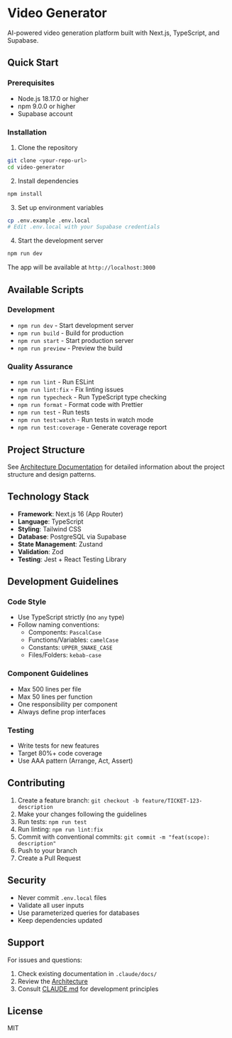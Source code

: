 # Video Generator

AI-powered video generation platform built with Next.js, TypeScript, and Supabase.

## Quick Start

### Prerequisites
- Node.js 18.17.0 or higher
- npm 9.0.0 or higher
- Supabase account

### Installation

1. Clone the repository
```bash
git clone <your-repo-url>
cd video-generator
```

2. Install dependencies
```bash
npm install
```

3. Set up environment variables
```bash
cp .env.example .env.local
# Edit .env.local with your Supabase credentials
```

4. Start the development server
```bash
npm run dev
```

The app will be available at `http://localhost:3000`

## Available Scripts

### Development
- `npm run dev` - Start development server
- `npm run build` - Build for production
- `npm run start` - Start production server
- `npm run preview` - Preview the build

### Quality Assurance
- `npm run lint` - Run ESLint
- `npm run lint:fix` - Fix linting issues
- `npm run typecheck` - Run TypeScript type checking
- `npm run format` - Format code with Prettier
- `npm run test` - Run tests
- `npm run test:watch` - Run tests in watch mode
- `npm run test:coverage` - Generate coverage report

## Project Structure

See [Architecture Documentation](./.claude/docs/ARCHITECTURE.md) for detailed information about the project structure and design patterns.

## Technology Stack

- **Framework**: Next.js 16 (App Router)
- **Language**: TypeScript
- **Styling**: Tailwind CSS
- **Database**: PostgreSQL via Supabase
- **State Management**: Zustand
- **Validation**: Zod
- **Testing**: Jest + React Testing Library

## Development Guidelines

### Code Style
- Use TypeScript strictly (no `any` type)
- Follow naming conventions:
  - Components: `PascalCase`
  - Functions/Variables: `camelCase`
  - Constants: `UPPER_SNAKE_CASE`
  - Files/Folders: `kebab-case`

### Component Guidelines
- Max 500 lines per file
- Max 50 lines per function
- One responsibility per component
- Always define prop interfaces

### Testing
- Write tests for new features
- Target 80%+ code coverage
- Use AAA pattern (Arrange, Act, Assert)

## Contributing

1. Create a feature branch: `git checkout -b feature/TICKET-123-description`
2. Make your changes following the guidelines
3. Run tests: `npm run test`
4. Run linting: `npm run lint:fix`
5. Commit with conventional commits: `git commit -m "feat(scope): description"`
6. Push to your branch
7. Create a Pull Request

## Security

- Never commit `.env.local` files
- Validate all user inputs
- Use parameterized queries for databases
- Keep dependencies updated

## Support

For issues and questions:
1. Check existing documentation in `.claude/docs/`
2. Review the [Architecture](./.claude/docs/ARCHITECTURE.md)
3. Consult [CLAUDE.md](./CLAUDE.md) for development principles

## License

MIT
